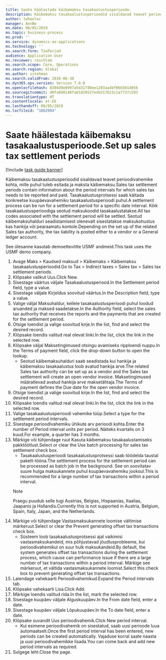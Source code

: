 ```yaml
---
title: Saate häälestada käibemaksu tasakaalustusperioode.
description: Käibemaksu tasakaalustusperioodid sisaldavad teavet perioodivahemike kohta, mille puhul tuleb esitada ja maksta käibemaksu.
author: twheeloc
manager: AnnBe
ms.date: 08/05/2019
ms.topic: business-process
ms.prod: ''
ms.service: dynamics-ax-applications
ms.technology: ''
ms.search.form: TaxPeriod
audience: Application User
ms.reviewer: roschlom
ms.search.scope: Core, Operations
ms.search.region: Global
ms.author: vstehman
ms.search.validFrom: 2016-06-30
ms.dyn365.ops.version: Version 7.0.0
ms.openlocfilehash: 8304d9e8997a5d31740ee1203aa4bf0603014056
ms.sourcegitcommit: d0fa8d0140fa81029527edb317623c1a7737c593
ms.translationtype: HT
ms.contentlocale: et-EE
ms.lasthandoff: 08/05/2019
ms.locfileid: "1862984"
---
```

# <a name="set-up-sales-tax-settlement-periods"></a><span data-ttu-id="a1e84-103">Saate häälestada käibemaksu tasakaalustusperioode.</span><span class="sxs-lookup"><span data-stu-id="a1e84-103">Set up sales tax settlement periods</span></span>

[!include [task guide banner](../../includes/task-guide-banner.md)]

<span data-ttu-id="a1e84-104">Käibemaksu tasakaalustusperioodid sisaldavad teavet perioodivahemike kohta, mille puhul tuleb esitada ja maksta käibemaksu.</span><span class="sxs-lookup"><span data-stu-id="a1e84-104">Sales tax settlement periods contain information about the period intervals for which sales tax needs to be reported and paid.</span></span> <span data-ttu-id="a1e84-105">Tasakaalustusprotsessi saab käitada konkreetse kuupäevavahemiku tasakaalustusperioodi puhul.</span><span class="sxs-lookup"><span data-stu-id="a1e84-105">A settlement process can be run for a settlement period for a specific date interval.</span></span> <span data-ttu-id="a1e84-106">Kõik tasakaalustusperioodiga seotud maksukoodid tasakaalustatakse.</span><span class="sxs-lookup"><span data-stu-id="a1e84-106">All tax codes associated with the settlement period will be settled.</span></span> <span data-ttu-id="a1e84-107">Seotud käibemaksuhalduri seadistamisest olenevalt sisestatakse maksukohustus kas hankija või pearaamatu kontole.</span><span class="sxs-lookup"><span data-stu-id="a1e84-107">Depending on the set up of the related Sales tax authority, the tax liability is posted either to a vendor or a General ledger account.</span></span>



<span data-ttu-id="a1e84-108">See ülesanne kasutab demoettevõtte USMF andmeid.</span><span class="sxs-lookup"><span data-stu-id="a1e84-108">This task uses the USMF demo company.</span></span>



1. <span data-ttu-id="a1e84-109">Avage Maks > Kaudsed maksud > Käibemaks > Käibemaksu tasakaalustusperioodid.</span><span class="sxs-lookup"><span data-stu-id="a1e84-109">Go to Tax > Indirect taxes > Sales tax > Sales tax settlement periods.</span></span>
2. <span data-ttu-id="a1e84-110">Klõpsake valikut Uus.</span><span class="sxs-lookup"><span data-stu-id="a1e84-110">Click New.</span></span>
3. <span data-ttu-id="a1e84-111">Sisestage väärtus väljale Tasakaalustusperiood.</span><span class="sxs-lookup"><span data-stu-id="a1e84-111">In the Settlement period field, type a value.</span></span>
4. <span data-ttu-id="a1e84-112">Sisestage väljale Kirjeldus soovitud väärtus.</span><span class="sxs-lookup"><span data-stu-id="a1e84-112">In the Description field, type a value.</span></span>
5. <span data-ttu-id="a1e84-113">Valige väljal Maksuhaldur, kellele tasakaalustusperioodi puhul loodud aruanded ja maksed saadetakse.</span><span class="sxs-lookup"><span data-stu-id="a1e84-113">In the Authority field, select the sales tax authority that receives the reports and the payments that are created for the settlement period.</span></span>
6. <span data-ttu-id="a1e84-114">Otsige loendist ja valige soovitud kirje.</span><span class="sxs-lookup"><span data-stu-id="a1e84-114">In the list, find and select the desired record.</span></span>
7. <span data-ttu-id="a1e84-115">Klõpsake loendis valitud real olevat linki.</span><span class="sxs-lookup"><span data-stu-id="a1e84-115">In the list, click the link in the selected row.</span></span>
8. <span data-ttu-id="a1e84-116">Klõpsake väljal Maksetingimused otsingu avamiseks ripploendi nuppu.</span><span class="sxs-lookup"><span data-stu-id="a1e84-116">In the Terms of payment field, click the drop-down button to open the lookup.</span></span>
    * <span data-ttu-id="a1e84-117">Seotud käibemaksuhalduri saab seadistada kui hankija ja käibemaksu tasakaalustus loob avatud hankija arve.</span><span class="sxs-lookup"><span data-stu-id="a1e84-117">The related Sales tax authority can be set up as a vendor and the Sales tax settlement will create an open vendor invoice.</span></span> <span data-ttu-id="a1e84-118">Maksetingimused määratlevad avatud hankija arve maksetähtaja.</span><span class="sxs-lookup"><span data-stu-id="a1e84-118">The Terms of payment defines the Due date for the open vendor invoice.</span></span>  
9. <span data-ttu-id="a1e84-119">Otsige loendist ja valige soovitud kirje.</span><span class="sxs-lookup"><span data-stu-id="a1e84-119">In the list, find and select the desired record.</span></span>
10. <span data-ttu-id="a1e84-120">Klõpsake loendis valitud real olevat linki.</span><span class="sxs-lookup"><span data-stu-id="a1e84-120">In the list, click the link in the selected row.</span></span>
11. <span data-ttu-id="a1e84-121">Valige tasakaalustusperioodi vahemike tüüp.</span><span class="sxs-lookup"><span data-stu-id="a1e84-121">Select a type for the settlement period intervals.</span></span>
12. <span data-ttu-id="a1e84-122">Sisestage perioodivahemiku ühikute arv perioodi kohta.</span><span class="sxs-lookup"><span data-stu-id="a1e84-122">Enter the number of Period interval units per period.</span></span> <span data-ttu-id="a1e84-123">Näiteks kvartalis on 3 kuud.</span><span class="sxs-lookup"><span data-stu-id="a1e84-123">For example, a quarter has 3 months.</span></span>
13. <span data-ttu-id="a1e84-124">Märkige või tühjendage ruut Kasuta käibemaksu tasakaalustamiseks pakktöötlust.</span><span class="sxs-lookup"><span data-stu-id="a1e84-124">Select or clear the Use batch processing for sales tax settlement check box.</span></span>
    * <span data-ttu-id="a1e84-125">Tasakaalustusperioodi tasakaalustusprotsessi saab töödelda taustal pakett-tööna.</span><span class="sxs-lookup"><span data-stu-id="a1e84-125">The settlement process for the settlement period can be processed as batch job in the background.</span></span> <span data-ttu-id="a1e84-126">See on soovitatav suure hulga maksukannete puhul kuupäevavahemiku jooksul.</span><span class="sxs-lookup"><span data-stu-id="a1e84-126">This is recommended for a large number of tax transactions within a period interval.</span></span>  
    > [!NOTE]
    > <span data-ttu-id="a1e84-127">Praegu puudub selle tugi Austrias, Belgias, Hispaanias, Itaalias, Jaapanis ja Hollandis.</span><span class="sxs-lookup"><span data-stu-id="a1e84-127">Currently this is not supported in Austria, Belgium, Spain, Italy, Japan, and the Netherlands.</span></span>
14. <span data-ttu-id="a1e84-128">Märkige või tühjendage Vastasmaksukannete loomise vältimise märkeruut.</span><span class="sxs-lookup"><span data-stu-id="a1e84-128">Select or clear the Prevent generating offset tax transactions check box.</span></span>
    * <span data-ttu-id="a1e84-129">Süsteem loob tasakaalustusprotsessi ajal vaikimisi vastasmaksukandeid, mis põhjustavad jõudlusprobleeme, kui perioodivahemikul on suur hulk maksukandeid.</span><span class="sxs-lookup"><span data-stu-id="a1e84-129">By default, the system generates offset tax transactions during the settlement process, which cause can performance issue if there are a large number of tax transactions within a period interval.</span></span> <span data-ttu-id="a1e84-130">Märkige see märkeruut, et vältida vastasmaksukannete loomist.</span><span class="sxs-lookup"><span data-stu-id="a1e84-130">Select this check box to prevent generating offset tax transactions.</span></span>
15. <span data-ttu-id="a1e84-131">Laiendage vahekaarti Perioodivahemikud.</span><span class="sxs-lookup"><span data-stu-id="a1e84-131">Expand the Period intervals tab.</span></span>
16. <span data-ttu-id="a1e84-132">Klõpsake vahekaarti Lisa.</span><span class="sxs-lookup"><span data-stu-id="a1e84-132">Click Add.</span></span>
17. <span data-ttu-id="a1e84-133">Märkige loendis valitud rida.</span><span class="sxs-lookup"><span data-stu-id="a1e84-133">In the list, mark the selected row.</span></span>
18. <span data-ttu-id="a1e84-134">Sisestage kuupäev väljale Alguskuupäev.</span><span class="sxs-lookup"><span data-stu-id="a1e84-134">In the From date field, enter a date.</span></span>
19. <span data-ttu-id="a1e84-135">Sisestage kuupäev väljale Lõpukuupäev.</span><span class="sxs-lookup"><span data-stu-id="a1e84-135">In the To date field, enter a date.</span></span>
20. <span data-ttu-id="a1e84-136">Klõpsake suvandit Uus perioodivahemik.</span><span class="sxs-lookup"><span data-stu-id="a1e84-136">Click New period interval.</span></span>
    * <span data-ttu-id="a1e84-137">Kui esimene perioodivahemik on sisestatud, saab uusi perioode luua automaatselt.</span><span class="sxs-lookup"><span data-stu-id="a1e84-137">Once the first period interval has been entered, new periods can be created automatically.</span></span> <span data-ttu-id="a1e84-138">Vajaduse korral saate naasta ja uusi perioodivahemikke lisada.</span><span class="sxs-lookup"><span data-stu-id="a1e84-138">You can come back and add new period intervals as required.</span></span>  
21. <span data-ttu-id="a1e84-139">Sulgege leht.</span><span class="sxs-lookup"><span data-stu-id="a1e84-139">Close the page.</span></span>

